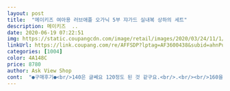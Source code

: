 ```yaml
---
layout: post 
title:  "메이키즈 여아용 러브애플 오가닉 5부 쟈가드 실내복 상하의 세트" 
description: 메이키즈  ..
date: 2020-06-19 07:22:51 
img: https://static.coupangcdn.com/image/retail/images/2020/03/24/11/1/375e4ee5-f073-43f9-93ad-24e06aaec70d.jpg 
linkUrl: https://link.coupang.com/re/AFFSDP?lptag=AF3600438&subid=ahnPublicAsk&pageKey=1419340565&itemId=2423282563&vendorItemId=70417387651&traceid=V0-113-8c05ebdc88134944 
categories: [1004] 
color: 4A148C 
price: 8780 
author: Ask View Shop 
cont:  "●구매후기●<br/>140은 글쎄요 120정도 된 것 같구요.<br/>.<br/><br/>160을 9살 작은아이가 입어야 할 정도로 줄었어요.<br/><br/>괜찮은것 같아요... <br/>... <br/>.<br/>.<br/><br/>너무 화가 나네요.<br/><br/>네 벌을 모두 버려야 한다니.<br/><br/>누가 면 내의를 하루에 한 두벌씩 갈아입히는 아이들 옷을 매번 손세탁 하나요?<br/>다른 내의들도 다 손세탁 이라고 써있지만 기계세탁 하고<br/>돈을 떠나서 어이가 없고 너무 화가 납니다.<br/><br/>사이즈가 작게나왔네요.<br/><br/>세탁 후 옷이 너무 줄어서 입을 수가 없습니다.<br/><br/>세탁 후라 교환.<br/>반품 어렵다고 하는데<br/>싹 갖다 버려야겠습니다.<br/><br/>애들 내의를 매번 손세탁 해서 입히나요?<br/>여기 브랜드 옷 사입히는 다른 분들은 세탁 어떻게 하시는지 정말 궁금합니다.<br/><br/>이런 상품은 판매하시면 안되는 것 아닌가요?<br/>이렇게 줄지는 않거든요.<br/><br/>큰아이용 160 두 벌,  작은아이용 140 두 벌  총 4벌을 구매했는데<br/>" 
---
```

